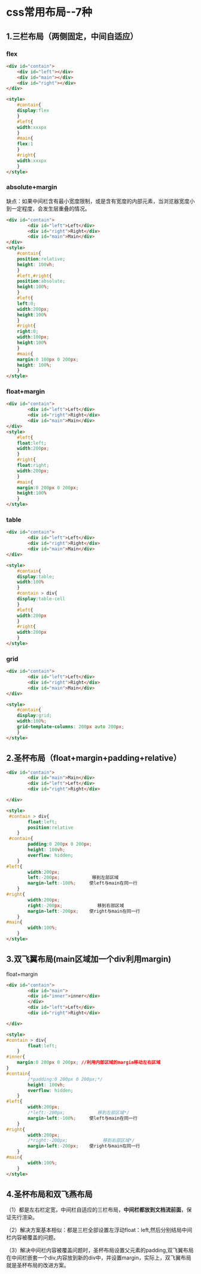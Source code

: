 # css常用布局--7种

## 1.三栏布局（两侧固定，中间自适应）

### flex

```html
<div id="contain">
    <div id="left"></div>
    <div id="main"></div>
    <div id="right"></div>
</div>

<style>
    #contain{
    display:flex
    }
    #left{
    width:xxxpx
    }
    #main{
    flex:1
    }
    #right{
    width:xxxpx
    }
</style>
```

### absolute+margin

缺点：如果中间栏含有最小宽度限制，或是含有宽度的内部元素，当浏览器宽度小到一定程度，会发生层重叠的情况。

```html
<div id="contain">
        <div id="left">Left</div>
        <div id="right">Right</div>
        <div id="main">Main</div>
</div>
<style>
    #contain{
    position:relative;
    height: 100vh;
    }
    #left,#right{
    position:absolute;
    height:100%;
    }
    #left{
    left:0;
    width:200px;
    height:100%
    }
    #right{
    right:0;
    width:100px;
    height:100%
    }
    #main{
    margin:0 100px 0 200px;
    height: 100%;
    }
</style>
```

### float+margin

```html
<div id="contain">
        <div id="left">Left</div>
        <div id="right">Right</div>
        <div id="main">Main</div>
</div>
<style>
    #left{
    float:left;
    width:200px;
    }
    #right{
    float:right;
    width:200px;
    }
    #main{
    margin:0 200px 0 200px;
    height:100%
    }    
</style>
```

### table

```html
<div id="contain">
        <div id="left">Left</div>
        <div id="right">Right</div>
        <div id="main">Main</div>
</div>

<style>
    #contain{
    display:table;
    width:100%
    }
    #contain > div{
    display:table-cell
    }    
    #left{
    width:200px
    } 
    #right{
    width:200px
    }      
</style>
```

### grid

```html
<div id="contain">
        <div id="left">Left</div>
        <div id="right">Right</div>
        <div id="main">Main</div>
</div>

<style>
    #contain{
    display:grid;
    width:100%;
    grid-template-columns: 200px auto 200px;
    }
</style>
```

## 2.圣杯布局（float+margin+padding+relative）

```html
<div id="contain">
        <div id="main">Main</div>
        <div id="left">Left</div>
        <div id="right">Right</div>

</div>

<style>
 #contain > div{
        float:left;
        position:relative
    }
 #contain{
        padding:0 200px 0 200px;
        height: 100vh;
        overflow: hidden;
    }
#left{
        width:200px;
        left:-200px;            移到左部区域
        margin-left:-100%;     使left与main在同一行
    }
#right{
        width:200px;
        right:-200px;             移到右部区域
        margin-left:-200px;    使right与main在同一行
    }
#main{
        width:100%;
    }
</style>
```

## 3.双飞翼布局(main区域加一个div利用margin)

float+margin

```html
<div id="contain">
        <div id="main">
        <div id="inner">inner</div>
        </div>
        <div id="left">Left</div>
        <div id="right">Right</div>

</div>

<style>
#contain > div{
        float:left;
    }
#inner{
    margin:0 200px 0 200px; //利用内部区域的margin移动左右区域
}
#contain{
        /*padding:0 200px 0 200px;*/
        height: 100vh;
        overflow: hidden;
    }
#left{
        width:200px;
        /*left:-200px;            移到左部区域*/
        margin-left:-100%;     使left与main在同一行
    }
#right{
        width:200px;
        /*right:-200px;             移到右部区域*/
        margin-left:-200px;    使right与main在同一行
    }
#main{
        width:100%;
    }
</style>
```

## 4.圣杯布局和双飞燕布局

（1）都是左右栏定宽，中间栏自适应的三栏布局，**中间栏都放到文档流前面**，保证先行渲染。

（2）解决方案基本相似：都是三栏全部设置左浮动float：left,然后分别结局中间栏内容被覆盖的问题。

（3）解决中间栏内容被覆盖问题时，圣杯布局设置父元素的padding,双飞翼布局在中间栏嵌套一个div,内容放到新的div中，并设置margin，实际上，双飞翼布局就是圣杯布局的改进方案。
